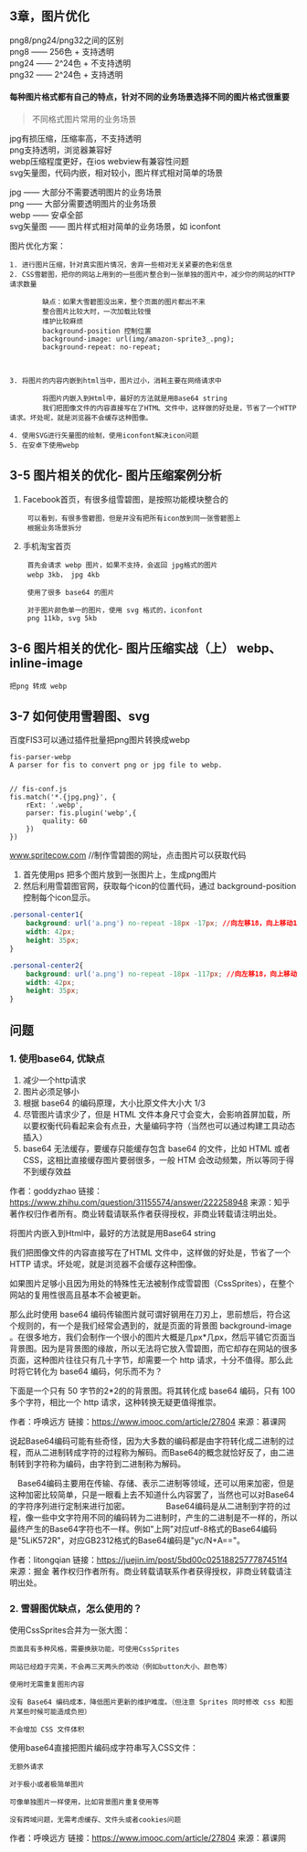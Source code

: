 ## 3章，图片优化


png8/png24/png32之间的区别  
png8 —— 256色 + 支持透明  
png24 —— 2^24色 + 不支持透明  
png32 —— 2^24色 + 支持透明   


#### 每种图片格式都有自己的特点，针对不同的业务场景选择不同的图片格式很重要

> 不同格式图片常用的业务场景

jpg有损压缩，压缩率高，不支持透明  
png支持透明，浏览器兼容好  
webp压缩程度更好，在ios webview有兼容性问题    
svg矢量图，代码内嵌，相对较小，图片样式相对简单的场景  





jpg —— 大部分不需要透明图片的业务场景  
png —— 大部分需要透明图片的业务场景  
webp —— 安卓全部  
svg矢量图 —— 图片样式相对简单的业务场景，如 iconfont


图片优化方案：

	1. 进行图片压缩，针对真实图片情况，舍弃一些相对无关紧要的色彩信息  
	2. CSS雪碧图，把你的网站上用到的一些图片整合到一张单独的图片中，减少你的网站的HTTP请求数量  
			
			缺点：如果大雪碧图没出来，整个页面的图片都出不来
			整合图片比较大时，一次加载比较慢
			维护比较麻烦
			background-position 控制位置
			background-image: url(img/amazon-sprite3_.png);
			background-repeat: no-repeat;
		
		
		
	3. 将图片的内容内嵌到html当中，图片过小，消耗主要在网络请求中  
			
			将图片内嵌入到Html中，最好的方法就是用Base64 string
			我们把图像文件的内容直接写在了HTML 文件中，这样做的好处是，节省了一个HTTP 请求。坏处呢，就是浏览器不会缓存这种图像。
			
	4. 使用SVG进行矢量图的绘制，使用iconfont解决icon问题   
	5. 在安卓下使用webp


## 3-5 图片相关的优化- 图片压缩案例分析

		
	
1. Facebook首页，有很多组雪碧图，是按照功能模块整合的
	
		可以看到，有很多雪碧图，但是并没有把所有icon放到同一张雪碧图上
		根据业务场景拆分

2. 手机淘宝首页
	
		首先会请求 webp 图片，如果不支持，会返回 jpg格式的图片
		webp 3kb， jpg 4kb
		
		使用了很多 base64 的图片
		
		对于图片颜色单一的图片，使用 svg 格式的，iconfont
		png 11kb, svg 5kb

## 3-6 图片相关的优化- 图片压缩实战（上） webp、inline-image

	把png 转成 webp

	
## 3-7 如何使用雪碧图、svg


百度FIS3可以通过插件批量把png图片转换成webp
	
	fis-parser-webp
	A parser for fis to convert png or jpg file to webp.


	// fis-conf.js
	fis.match('*.{jpg,png}', {
	    rExt: '.webp',
	    parser: fis.plugin('webp',{
	        quality: 60
	    })
	})
	
www.spritecow.com  //制作雪碧图的网址，点击图片可以获取代码
	
	
1. 首先使用ps 把多个图片放到一张图片上，生成png图片
2. 然后利用雪碧图官网，获取每个icon的位置代码，通过 background-position控制每个icon显示。


```css
.personal-center1{
	background: url('a.png') no-repeat -18px -17px; //向左移18，向上移动17
	width: 42px;
	height: 35px;
}

.personal-center2{
	background: url('a.png') no-repeat -18px -117px; //向左移18，向上移动117
	width: 42px;
	height: 35px;
}
```
	
	

## 问题

### 1. 使用base64, 优缺点

1. 减少一个http请求
3. 图片必须足够小
4. 根据 base64 的编码原理，大小比原文件大小大 1/3
5. 尽管图片请求少了，但是 HTML 文件本身尺寸会变大，会影响首屏加载，所以要权衡代码看起来会有点丑，大量编码字符（当然也可以通过构建工具动态插入）
6. base64 无法缓存，要缓存只能缓存包含 base64 的文件，比如 HTML 或者 CSS，这相比直接缓存图片要弱很多，一般 HTM 会改动频繁，所以等同于得不到缓存效益

作者：goddyzhao
链接：https://www.zhihu.com/question/31155574/answer/222258948
来源：知乎
著作权归作者所有。商业转载请联系作者获得授权，非商业转载请注明出处。




将图片内嵌入到Html中，最好的方法就是用Base64 string


我们把图像文件的内容直接写在了HTML 文件中，这样做的好处是，节省了一个HTTP 请求。坏处呢，就是浏览器不会缓存这种图像。
			
			

如果图片足够小且因为用处的特殊性无法被制作成雪碧图（CssSprites），在整个网站的复用性很高且基本不会被更新。

那么此时使用 base64 编码传输图片就可谓好钢用在刀刃上，思前想后，符合这个规则的，有一个是我们经常会遇到的，就是页面的背景图 background-image 。在很多地方，我们会制作一个很小的图片大概是几px*几px，然后平铺它页面当背景图。因为是背景图的缘故，所以无法将它放入雪碧图，而它却存在网站的很多页面，这种图片往往只有几十字节，却需要一个 http 请求，十分不值得。那么此时将它转化为 base64 编码，何乐而不为？

下面是一个只有 50 字节的2*2的的背景图。将其转化成 base64 编码，只有 100 多个字符，相比一个 http 请求，这种转换无疑更值得推崇。


作者：呼唤远方
链接：https://www.imooc.com/article/27804
来源：慕课网


说起Base64编码可能有些奇怪，因为大多数的编码都是由字符转化成二进制的过程，而从二进制转成字符的过程称为解码。而Base64的概念就恰好反了，由二进制转到字符称为编码，由字符到二进制称为解码。　

　Base64编码主要用在传输、存储、表示二进制等领域，还可以用来加密，但是这种加密比较简单，只是一眼看上去不知道什么内容罢了，当然也可以对Base64的字符序列进行定制来进行加密。
　
　　　Base64编码是从二进制到字符的过程，像一些中文字符用不同的编码转为二进制时，产生的二进制是不一样的，所以最终产生的Base64字符也不一样。例如"上网"对应utf-8格式的Base64编码是"5LiK572R"，对应GB2312格式的Base64编码是"yc/N+A=="。
　　　

作者：litongqian
链接：https://juejin.im/post/5bd00c0251882577787451f4
来源：掘金
著作权归作者所有。商业转载请联系作者获得授权，非商业转载请注明出处。

### 2. 雪碧图优缺点，怎么使用的？



使用CssSprites合并为一张大图：

	页面具有多种风格，需要换肤功能，可使用CssSprites
	
	网站已经趋于完美，不会再三天两头的改动（例如button大小、颜色等）
	
	使用时无需重复图形内容
	
	没有 Base64 编码成本，降低图片更新的维护难度。（但注意 Sprites 同时修改 css 和图片某些时候可能造成负担）
	
	不会增加 CSS 文件体积



使用base64直接把图片编码成字符串写入CSS文件：

	无额外请求
	
	对于极小或者极简单图片
	
	可像单独图片一样使用，比如背景图片重复使用等
	
	没有跨域问题，无需考虑缓存、文件头或者cookies问题  

 


作者：呼唤远方
链接：https://www.imooc.com/article/27804
来源：慕课网







